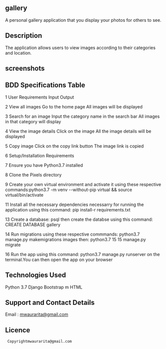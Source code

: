 ## gallery
A personal gallery application that you display your photos for others to see.

## Description
The application allows users to view images according to their categories and location. 

## screenshots

## BDD Specifications Table
1 User Requirements	Input	Output

2 View all images	Go to the home page	All images will be displayed

3 Search for an image	Input the category name in the search bar	All images in that category will display

4 View the image details	Click on the image	All the image details will be displayed

5 Copy image	Click on the copy link button	The image link is copied

6 Setup/Installation Requirements

7 Ensure you have Python3.7 installed

8 Clone the Pixels directory

9 Create your own virtual environment and activate it using these respective commands:python3.7 -m venv  --without-pip virtual && source virtual/bin/activate

11 Install all the necessary dependencies necessarry for running the application using this command: pip install-r requirements.txt

13 Create a database: psql then create the databse using this command: CREATE DATABASE gallery

14 Run migrations using these respective commmands: python3.7 manage.py makemigrations images then: python3.7 15 15 manage.py migrate

16 Run the app using this command: python3.7 manage.py runserver on the terminal.You can then open the app on your browser

## Technologies Used
Python 3.7
Django
Bootstrap m
HTML
## Support and Contact Details
  Email : mwaurarita@gmail.com

## Licence
     Copyrightmwaurarita@gmail.com
